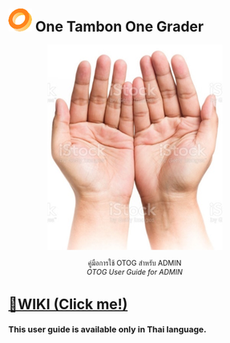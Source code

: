 <h1><img src="res/miniDonut.png" /> One Tambon One Grader</h1>
<p align="center">
  <img src="res/Hands.png" />
</p>
<p align="center">
  คู่มือการใช้ OTOG สำหรับ ADMIN<br><i>OTOG User Guide for ADMIN</i>
</p>

# [🔗WIKI (Click me!)](https://github.com/phakphum-dev/otog-doc/wiki)


### This user guide is available only in Thai language.
